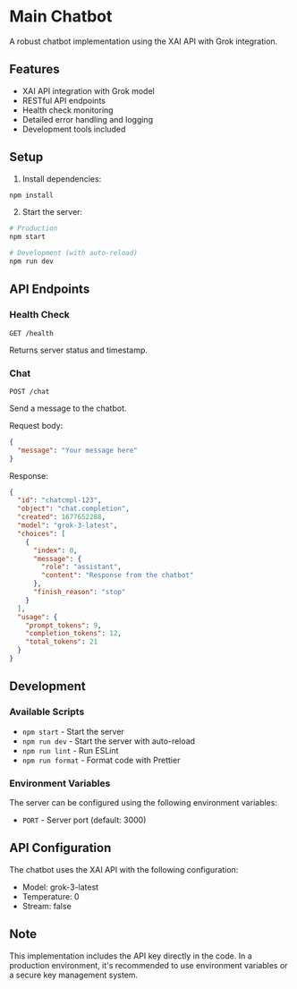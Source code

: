 # Main Chatbot

A robust chatbot implementation using the XAI API with Grok integration.

## Features

- XAI API integration with Grok model
- RESTful API endpoints
- Health check monitoring
- Detailed error handling and logging
- Development tools included

## Setup

1. Install dependencies:
```bash
npm install
```

2. Start the server:
```bash
# Production
npm start

# Development (with auto-reload)
npm run dev
```

## API Endpoints

### Health Check
```
GET /health
```
Returns server status and timestamp.

### Chat
```
POST /chat
```
Send a message to the chatbot.

Request body:
```json
{
  "message": "Your message here"
}
```

Response:
```json
{
  "id": "chatcmpl-123",
  "object": "chat.completion",
  "created": 1677652288,
  "model": "grok-3-latest",
  "choices": [
    {
      "index": 0,
      "message": {
        "role": "assistant",
        "content": "Response from the chatbot"
      },
      "finish_reason": "stop"
    }
  ],
  "usage": {
    "prompt_tokens": 9,
    "completion_tokens": 12,
    "total_tokens": 21
  }
}
```

## Development

### Available Scripts

- `npm start` - Start the server
- `npm run dev` - Start the server with auto-reload
- `npm run lint` - Run ESLint
- `npm run format` - Format code with Prettier

### Environment Variables

The server can be configured using the following environment variables:

- `PORT` - Server port (default: 3000)

## API Configuration

The chatbot uses the XAI API with the following configuration:
- Model: grok-3-latest
- Temperature: 0
- Stream: false

## Note

This implementation includes the API key directly in the code. In a production environment, it's recommended to use environment variables or a secure key management system. 